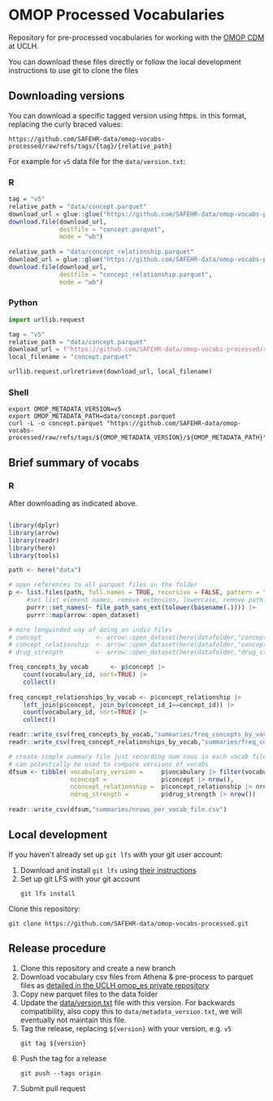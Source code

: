 # OMOP Processed Vocabularies

Repository for pre-processed vocabularies for working with the [OMOP CDM](https://ohdsi.github.io/CommonDataModel/) at UCLH.

You can download these files directly or follow the local development instructions to use git to clone the files

## Downloading versions

You can download a specific tagged version using https.
in this format, replacing the curly braced values:

`https://github.com/SAFEHR-data/omop-vocabs-processed/raw/refs/tags/{tag}/{relative_path}`

For example for `v5` data file for the `data/version.txt`:

### R

```r
tag = "v5"
relative_path = "data/concept.parquet"
download_url = glue::glue("https://github.com/SAFEHR-data/omop-vocabs-processed/raw/refs/tags/{tag}/{relative_path}")
download.file(download_url,
              destfile = "concept.parquet",
              mode = "wb")
              
relative_path = "data/concept_relationship.parquet"
download_url = glue::glue("https://github.com/SAFEHR-data/omop-vocabs-processed/raw/refs/tags/{tag}/{relative_path}")
download.file(download_url,
              destfile = "concept_relationship.parquet",
              mode = "wb")              
```
### Python

```python
import urllib.request

tag = "v5"
relative_path = "data/concept.parquet"
download_url = f"https://github.com/SAFEHR-data/omop-vocabs-processed/raw/refs/tags/{tag}/{relative_path}"
local_filename = "concept.parquet"

urllib.request.urlretrieve(download_url, local_filename)
```
### Shell

```shell
export OMOP_METADATA_VERSION=v5
export OMOP_METADATA_PATH=data/concept.parquet
curl -L -o concept.parquet "https://github.com/SAFEHR-data/omop-vocabs-processed/raw/refs/tags/${OMOP_METADATA_VERSION}/${OMOP_METADATA_PATH}"
```

## Brief summary of vocabs

### R

After downloading as indicated above.

```r

library(dplyr)
library(arrow)
library(readr)
library(here)
library(tools)

path <- here("data")

# open references to all parquet files in the folder
p <- list.files(path, full.names = TRUE, recursive = FALSE, pattern = "*.parquet") |>
     #set list element names, remove extension, lowercase, remove path
     purrr::set_names(~ file_path_sans_ext(tolower(basename(.)))) |>
     purrr::map(arrow::open_dataset)

# more longwinded way of doing on indiv files
# concept               <- arrow::open_dataset(here(datafolder,"concept.parquet"))
# concept_relationship  <- arrow::open_dataset(here(datafolder,"concept_relationship.parquet"))
# drug_strength         <- arrow::open_dataset(here(datafolder,"drug_strength.parquet"))

freq_concepts_by_vocab      <- p$concept |> 
    count(vocabulary_id, sort=TRUE) |> 
    collect()
    
freq_concept_relationships_by_vocab <- p$concept_relationship |> 
    left_join(p$concept, join_by(concept_id_1==concept_id)) |> 
    count(vocabulary_id, sort=TRUE) |> 
    collect()

readr::write_csv(freq_concepts_by_vocab,"summaries/freq_concepts_by_vocab.csv")
readr::write_csv(freq_concept_relationships_by_vocab,"summaries/freq_concept_relationships_by_vocab.csv")

# create simple summary file just recording num rows in each vocab file
# can potentially be used to compare versions of vocabs
dfsum <- tibble( vocabulary_version =     p$vocabulary |> filter(vocabulary_id=='None') |> pull(vocabulary_version,as_vector=TRUE),
                 nconcept =               p$concept |> nrow(),
                 nconcept_relationship =  p$concept_relationship |> nrow(),
                 ndrug_strength =         p$drug_strength |> nrow())
                 
readr::write_csv(dfsum,"summaries/nrows_per_vocab_file.csv")                 

```

## Local development

If you haven't already set up `git lfs` with your git user account:

1. Download and install `git lfs` using [their instructions](https://git-lfs.com/)
2. Set up git LFS with your git account
    ```shell
    git lfs install
    ```

Clone this repository:

```shell
git clone https://github.com/SAFEHR-data/omop-vocabs-processed.git
```

## Release procedure

1. Clone this repository and create a new branch
1. Download vocabulary csv files from Athena & pre-process to parquet files as [detailed in the UCLH omop_es private repository](https://github.com/uclh-criu/omop_es/blob/master/omop_metadata/omop_vocabs_readme.md)
1. Copy new parquet files to the data folder 
1. Update the [data/version.txt](data/version.txt) file with this version. 
   For backwards compatibility, also copy this to `data/metadata_version.txt`, we will eventually not maintain this file.
1. Tag the release, replacing `${version}` with your version, e.g. `v5`
    ```shell
    git tag ${version}
    ```
1. Push the tag for a release
    ```shell
    git push --tags origin
    ```
1. Submit pull request

